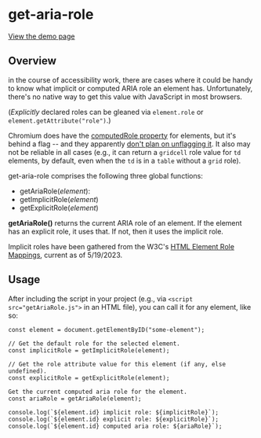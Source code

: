 # get-aria-role

[View the demo page](https://hellogreg.github.io/get-aria-role/)

## Overview

in the course of accessibility work, there are cases where it could be handy to know what implicit or computed ARIA role an element has. Unfortunately, there's no native way to get this value with JavaScript in most browsers.

(_Explicitly_ declared roles can be gleaned via `element.role` or `element.getAttribute("role")`.)

Chromium does have the [computedRole property](https://chromestatus.com/feature/5530552681627648) for elements, but it's behind a flag -- and they apparently [don't plan on unflagging it](https://bugs.chromium.org/p/chromium/issues/detail?id=442978). It also may not be reliable in all cases (e.g., it can return a `gridcell` role value for `td` elements, by default, even when the `td` is in a `table` without a `grid` role).

get-aria-role comprises the following three global functions:

- getAriaRole(_element_):
- getImplicitRole(_element_)
- getExplicitRole(_element_)

**getAriaRole()** returns the current ARIA role of an element. If the element has an explicit role, it uses that. If not, then it uses the implicit role.

Implicit roles have been gathered from the W3C's [HTML Element Role Mappings](https://www.w3.org/TR/html-aam-1.0/#html-element-role-mappings), current as of 5/19/2023.

## Usage

After including the script in your project (e.g., via `<script src="getAriaRole.js">` in an HTML file), you can call it for any element, like so:

```
const element = document.getElementByID("some-element");

// Get the default role for the selected element.
const implicitRole = getImplicitRole(element);

// Get the role attribute value for this element (if any, else undefined).
const explicitRole = getExplicitRole(element);

Get the current computed aria role for the element.
const ariaRole = getAriaRole(element);

console.log(`${element.id} implicit role: ${implicitRole}`);
console.log(`${element.id} explicit role: ${explicitRole}`);
console.log(`${element.id} computed aria role: ${ariaRole}`);

```
